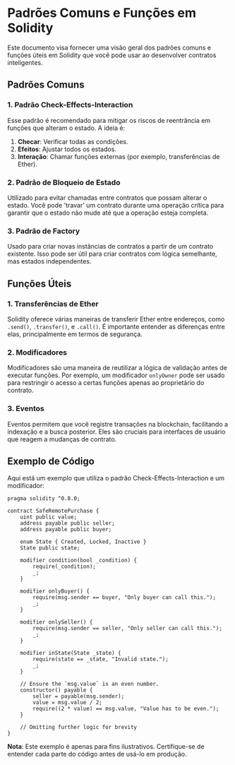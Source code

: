 
# Padrões Comuns e Funções em Solidity

Este documento visa fornecer uma visão geral dos padrões comuns e funções úteis em Solidity que você pode usar ao desenvolver contratos inteligentes.

## Padrões Comuns

### 1. Padrão Check-Effects-Interaction

Esse padrão é recomendado para mitigar os riscos de reentrância em funções que alteram o estado. A ideia é:

1. **Checar**: Verificar todas as condições.
2. **Efeitos**: Ajustar todos os estados.
3. **Interação**: Chamar funções externas (por exemplo, transferências de Ether).

### 2. Padrão de Bloqueio de Estado

Utilizado para evitar chamadas entre contratos que possam alterar o estado. Você pode 'travar' um contrato durante uma operação crítica para garantir que o estado não mude até que a operação esteja completa.

### 3. Padrão de Factory

Usado para criar novas instâncias de contratos a partir de um contrato existente. Isso pode ser útil para criar contratos com lógica semelhante, mas estados independentes.

## Funções Úteis

### 1. Transferências de Ether

Solidity oferece várias maneiras de transferir Ether entre endereços, como `.send()`, `.transfer()`, e `.call()`. É importante entender as diferenças entre elas, principalmente em termos de segurança.

### 2. Modificadores

Modificadores são uma maneira de reutilizar a lógica de validação antes de executar funções. Por exemplo, um modificador `onlyOwner` pode ser usado para restringir o acesso a certas funções apenas ao proprietário do contrato.

### 3. Eventos

Eventos permitem que você registre transações na blockchain, facilitando a indexação e a busca posterior. Eles são cruciais para interfaces de usuário que reagem a mudanças de contrato.

## Exemplo de Código

Aqui está um exemplo que utiliza o padrão Check-Effects-Interaction e um modificador:

```solidity
pragma solidity ^0.8.0;

contract SafeRemotePurchase {
    uint public value;
    address payable public seller;
    address payable public buyer;

    enum State { Created, Locked, Inactive }
    State public state;

    modifier condition(bool _condition) {
        require(_condition);
        _;
    }

    modifier onlyBuyer() {
        require(msg.sender == buyer, "Only buyer can call this.");
        _;
    }

    modifier onlySeller() {
        require(msg.sender == seller, "Only seller can call this.");
        _;
    }

    modifier inState(State _state) {
        require(state == _state, "Invalid state.");
        _;
    }

    // Ensure the `msg.value` is an even number.
    constructor() payable {
        seller = payable(msg.sender);
        value = msg.value / 2;
        require((2 * value) == msg.value, "Value has to be even.");
    }

    // Omitting further logic for brevity
}
```

**Nota**: Este exemplo é apenas para fins ilustrativos. Certifique-se de entender cada parte do código antes de usá-lo em produção.

